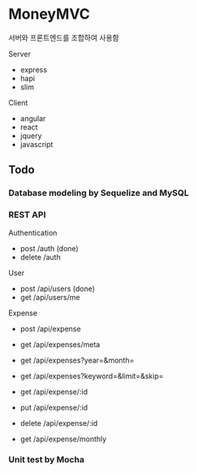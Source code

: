 MoneyMVC
========

서버와 프론트엔드를 조합하여 사용함 


Server

- express
- hapi 
- slim


Client

- angular
- react
- jquery
- javascript


## Todo

### Database modeling by Sequelize and MySQL

### REST API

Authentication

- post /auth (done)
- delete /auth

User 

- post /api/users (done)
- get /api/users/me 

Expense 

- post /api/expense
- get /api/expenses/meta
- get /api/expenses?year=&month=
- get /api/expenses?keyword=&limit=&skip=
- get /api/expense/:id
- put /api/expense/:id 
- delete /api/expense/:id

- get /api/expense/monthly

### Unit test by Mocha
 
